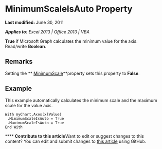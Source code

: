 
# MinimumScaleIsAuto Property

 **Last modified:** June 30, 2011

 _**Applies to:** Excel 2013 | Office 2013 | VBA_

 **True** if Microsoft Graph calculates the minimum value for the axis. Read/write **Boolean**.


## Remarks

Setting the  ** [MinimumScale](4aca27ef-c1af-e74e-8ca5-6a3fc1aefaa2.md)**property sets this property to  **False**.


## Example

This example automatically calculates the minimum scale and the maximum scale for the value axis.


```
With myChart.Axes(xlValue) 
 .MinimumScaleIsAuto = True 
 .MaximumScaleIsAuto = True 
End With
```


****   **Contribute to this article**Want to edit or suggest changes to this content? You can edit and submit changes to  [this article](https://github.com/jhershey00/VBA_Excel_Test/OpenXMLCon/articles/95ed7a2b-efda-b05a-da2e-789a166a97c8.md) using GitHub.

